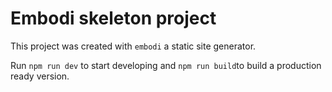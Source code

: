 ---
---

# Embodi skeleton project

This project was created with `embodi` a static site generator.

Run `npm run dev` to start developing and `npm run build`to build a production ready version.
